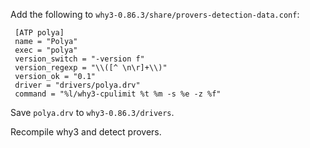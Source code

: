  Add the following to `why3-0.86.3/share/provers-detection-data.conf`:
 
 ```
  [ATP polya]
  name = "Polya"
  exec = "polya"
  version_switch = "-version f"
  version_regexp = "\\([^ \n\r]+\\)"
  version_ok = "0.1"
  driver = "drivers/polya.drv"
  command = "%l/why3-cpulimit %t %m -s %e -z %f"
```

Save `polya.drv` to `why3-0.86.3/drivers`.

Recompile why3 and detect provers.